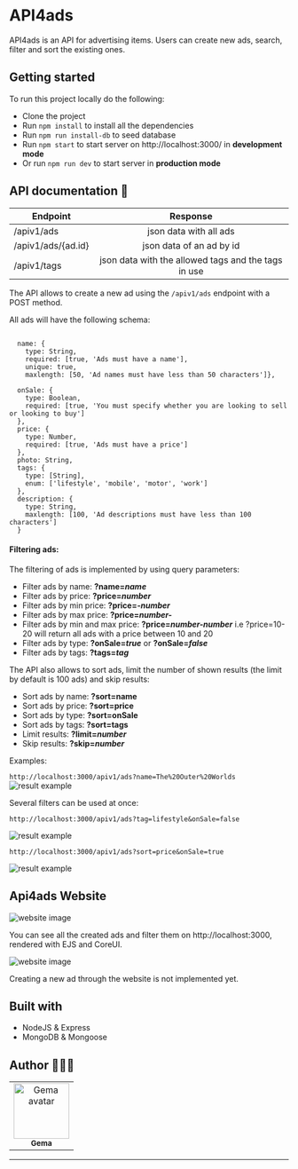 # API4ads

API4ads is an API for advertising items. Users can create new ads, search, filter and sort the existing ones. 

## Getting started 

To run this project locally do the following:

- Clone the project
- Run ```npm install``` to install all the dependencies
- Run ```npm run install-db``` to seed database 
- Run ```npm start```  to start server on http://localhost:3000/ in **development mode**
- Or run ```npm run dev``` to start server in **production mode**

## API documentation  📖


| Endpoint        |    Response        |   
| ------------- |:-------------:| 
| /apiv1/ads      | json data with all ads 
| /apiv1/ads/{ad.id}      |  json data of an ad by id    
| /apiv1/tags |  json data with the allowed tags and the tags in use     


The API allows to create a new ad using the ```/apiv1/ads``` endpoint with a POST method. 

All ads will have the following schema:
````

  name: {  
    type: String, 
    required: [true, 'Ads must have a name'],
    unique: true,
    maxlength: [50, 'Ad names must have less than 50 characters']},

  onSale: {
    type: Boolean,
    required: [true, 'You must specify whether you are looking to sell or looking to buy']
  },
  price: {
    type: Number,
    required: [true, 'Ads must have a price']
  },
  photo: String,
  tags: {
    type: [String],
    enum: ['lifestyle', 'mobile', 'motor', 'work']
  },
  description: {
    type: String,
    maxlength: [100, 'Ad descriptions must have less than 100 characters']
  } 

```` 

#### Filtering ads:

The filtering of ads is implemented by using query parameters: 

- Filter ads by name: **?name=*name***
- Filter ads by price: **?price=*number***
- Filter ads by min price: **?price=*-number***
- Filter ads by max price: **?price=*number-***
- Filter ads by min and max price: **?price=*number-number*** i.e ?price=10-20 will return all ads with a price between 10 and 20
- Filter ads by type: **?onSale=*true*** or **?onSale=*false***
- Filter ads by tags: **?tags=*tag***

The API also allows to sort ads, limit the number of shown results (the limit by default is 100 ads) and skip results: 
- Sort ads by name: **?sort=name**
- Sort ads by price: **?sort=price**
- Sort ads by type: **?sort=onSale**
- Sort ads by tags: **?sort=tags**
- Limit results: **?limit=*number***
- Skip results: **?skip=*number***


Examples:

 ```http://localhost:3000/apiv1/ads?name=The%20Outer%20Worlds```  
![result example](https://github.com/gemasegarra/api4ads/blob/master/public/images/1.png)

Several filters can be used at once:

```http://localhost:3000/apiv1/ads?tag=lifestyle&onSale=false``` 

![result example](https://github.com/gemasegarra/api4ads/blob/master/public/images/2.png)


```http://localhost:3000/apiv1/ads?sort=price&onSale=true```

![result example](https://github.com/gemasegarra/api4ads/blob/master/public/images/3.png)


## Api4ads Website

![website image](https://github.com/gemasegarra/api4ads/blob/master/public/images/4.png)

You can see all the created ads and filter them on http://localhost:3000, rendered with EJS and CoreUI.  

![website image](https://github.com/gemasegarra/api4ads/blob/master/public/images/5.png)

Creating a new ad through the website is not implemented yet.



## Built with 

- NodeJS & Express
- MongoDB & Mongoose

## Author 👩🏻‍💻

<table>
<tr>
<td align="center"><a href="https://github.com/gemasegarra"><img src="https://avatars2.githubusercontent.com/u/40056297?v=4" width="100px;" alt="Gema avatar"/><br/><sub><b>Gema</b></sub></a><br/><a href="https://github.com/gemasegarra"></a>
</table>

---
